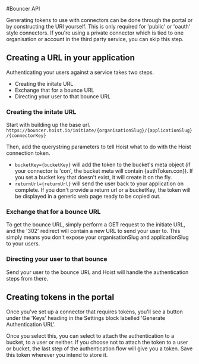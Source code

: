 #Bouncer API

Generating tokens to use with connectors can be done through the portal or by constructing the URI yourself. This is only required for 'public' or 'oauth' style connectors. If you're using a private connector which is tied to one organisation or account in the third party service, you can skip this step.

## Creating a URL in your application

Authenticating your users against a service takes two steps. 
- Creating the initate URL
- Exchange that for a bounce URL
- Directing your user to that bounce URL

### Creating the initate URL

Start with building up the base url. 
`https://bouncer.hoist.io/initiate/{organisationSlug}/{applicationSlug}/{connectorKey}`

Then, add the querystring parameters to tell Hoist what to do with the Hoist connection token. 

- `bucketKey={bucketKey}` will add the token to the bucket's meta object (if your connector is 'con', the bucket meta will contain {authToken.con}). If you set a bucket key that doesn't exist, it will create it on the fly.
- `returnUrl={returnUrl}` will send the user back to your application on complete. If you don't provide a return url or a bucketKey, the token will be displayed in a generic web page ready to be copied out. 


### Exchange that for a bounce URL

To get the bounce URL, simply perform a GET request to the initiate URL, and the '302' redirect will contain a new URL to send your user to. This simply means you don't expose your organisationSlug and applicationSlug to your users.


### Directing your user to that bounce 

Send your user to the bounce URL and Hoist will handle the authentication steps from there. 

## Creating tokens in the portal
Once you've set up a connector that requires tokens, you'll see a button under the 'Keys' heading in the Settings block labelled 'Generate Authentication URL'. 

Once you select this, you can select to attach the authentication to a bucket, to a user or neither. If you choose not to attach the token to a user or bucket, the last step of the authentication flow will give you a token. Save this token wherever you intend to store it. 



